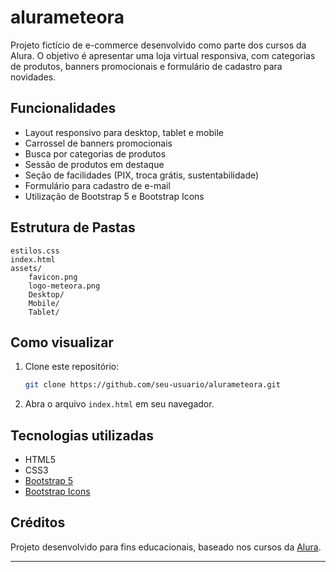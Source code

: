 # alurameteora

Projeto fictício de e-commerce desenvolvido como parte dos cursos da Alura. O objetivo é apresentar uma loja virtual responsiva, com categorias de produtos, banners promocionais e formulário de cadastro para novidades.

## Funcionalidades

- Layout responsivo para desktop, tablet e mobile
- Carrossel de banners promocionais
- Busca por categorias de produtos
- Sessão de produtos em destaque
- Seção de facilidades (PIX, troca grátis, sustentabilidade)
- Formulário para cadastro de e-mail
- Utilização de Bootstrap 5 e Bootstrap Icons

## Estrutura de Pastas

```
estilos.css
index.html
assets/
    favicon.png
    logo-meteora.png
    Desktop/
    Mobile/
    Tablet/
```

## Como visualizar

1. Clone este repositório:
   ```sh
   git clone https://github.com/seu-usuario/alurameteora.git
   ```
2. Abra o arquivo `index.html` em seu navegador.

## Tecnologias utilizadas

- HTML5
- CSS3
- [Bootstrap 5](https://getbootstrap.com/)
- [Bootstrap Icons](https://icons.getbootstrap.com/)

## Créditos

Projeto desenvolvido para fins educacionais, baseado nos cursos da [Alura](https://www.alura.com.br/).

---
